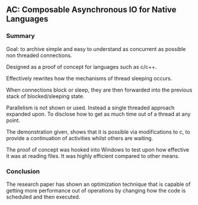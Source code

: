 ## AC: Composable Asynchronous IO for Native Languages
### Summary
Goal: to archive simple and easy to understand as concurrent as possible non threaded connections.

Designed as a proof of concept for languages such as c/c++.

Effectively rewrites how the mechanisms of thread sleeping occurs.

When connections block or sleep, they are then forwarded into the previous stack of blocked/sleeping state.

Parallelism is not shown or used. Instead a single threaded approach expanded upon. To disclose how to get as much time out of a thread at any point.

The demonstration given, shows that it is possible via modifications to c, to provide a continuation of activities whilst others are waiting.

The proof of concept was hooked into Windows to test upon how effective it was at reading files. It was highly efficient compared to other means.

### Conclusion
The research paper has shown an optimization technique that is capable of getting more performance out of operations by changing how the code is scheduled and then executed.